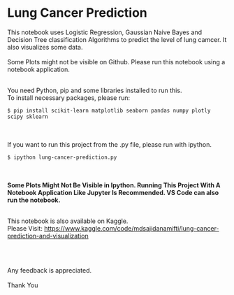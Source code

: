 # Lung Cancer Prediction
This notebook uses Logistic Regression, Gaussian Naive Bayes and Decision Tree classification Algorithms to predict the level of lung camcer. It also visualizes some data.
<br>
<br>
Some Plots might not be visible on Github. Please run this notebook using a notebook application.
<br>
<br>

You need Python, pip and some libraries installed to run this.
<br>
To install necessary packages, please run:
<br>
```
$ pip install scikit-learn matplotlib seaborn pandas numpy plotly scipy sklearn
```
<br>
<br>
If you want to run this project from the .py file, please run with ipython.
<br>

```
$ ipython lung-cancer-prediction.py
``````

<br>
<br>
<strong>Some Plots Might Not Be Visible in Ipython. Running This Project With A Notebook Application Like Jupyter Is Recommended. VS Code can also run the notebook.</strong>
<br>
<br>

This notebook is also available on Kaggle.
<br>
Please Visit: https://www.kaggle.com/code/mdsajidanamifti/lung-cancer-prediction-and-visualization

<br>
<br>

Any feedback is appreciated.
<br><br>
Thank You
